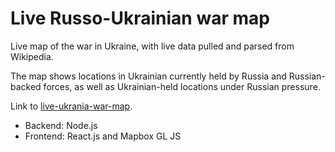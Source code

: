 # Live Russo-Ukrainian war map

Live map of the war in Ukraine, with live data pulled and parsed from Wikipedia.  
  
The map shows locations in Ukrainian currently held by Russia and Russian-backed forces, as well as Ukrainian-held locations under Russian pressure.  
  
Link to <a href="https://live-ukraine-war-map.herokuapp.com/" target="_blank" rel="noopener noreferrer">live-ukrania-war-map</a>.
* Backend: Node.js
* Frontend: React.js and Mapbox GL JS
